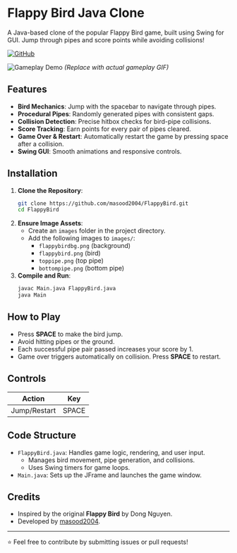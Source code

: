 # Flappy Bird Java Clone

A Java-based clone of the popular Flappy Bird game, built using Swing for GUI. Jump through pipes and score points while avoiding collisions!

[![GitHub](https://img.shields.io/badge/GitHub-Repository-blue?style=flat-square&logo=github)](https://github.com/masood2004/FlappyBird)

![Gameplay Demo](https://github.com/masood2004/FlappyBird/raw/main/demo.gif) *(Replace with actual gameplay GIF)*

## Features
- **Bird Mechanics**: Jump with the spacebar to navigate through pipes.
- **Procedural Pipes**: Randomly generated pipes with consistent gaps.
- **Collision Detection**: Precise hitbox checks for bird-pipe collisions.
- **Score Tracking**: Earn points for every pair of pipes cleared.
- **Game Over & Restart**: Automatically restart the game by pressing space after a collision.
- **Swing GUI**: Smooth animations and responsive controls.

## Installation
1. **Clone the Repository**:
   ```bash
   git clone https://github.com/masood2004/FlappyBird.git
   cd FlappyBird
   ```
2. **Ensure Image Assets**:
   - Create an `images` folder in the project directory.
   - Add the following images to `images/`:
     - `flappybirdbg.png` (background)
     - `flappybird.png` (bird)
     - `toppipe.png` (top pipe)
     - `bottompipe.png` (bottom pipe)
3. **Compile and Run**:
   ```bash
   javac Main.java FlappyBird.java
   java Main
   ```

## How to Play
- Press **SPACE** to make the bird jump.
- Avoid hitting pipes or the ground.
- Each successful pipe pair passed increases your score by 1.
- Game over triggers automatically on collision. Press **SPACE** to restart.

## Controls
| Action          | Key     |
|-----------------|---------|
| Jump/Restart    | SPACE   |

## Code Structure
- `FlappyBird.java`: Handles game logic, rendering, and user input.
  - Manages bird movement, pipe generation, and collisions.
  - Uses Swing timers for game loops.
- `Main.java`: Sets up the JFrame and launches the game window.

## Credits
- Inspired by the original **Flappy Bird** by Dong Nguyen.
- Developed by [masood2004](https://github.com/masood2004).

---

⭐ Feel free to contribute by submitting issues or pull requests!
